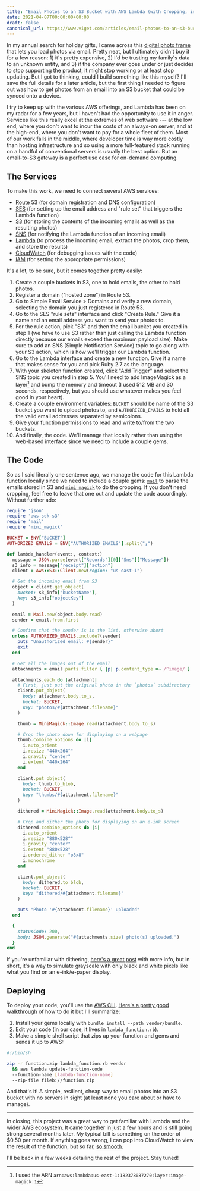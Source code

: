 ```yaml
---
title: "Email Photos to an S3 Bucket with AWS Lambda (with Cropping, in Ruby)"
date: 2021-04-07T00:00:00+00:00
draft: false
canonical_url: https://www.viget.com/articles/email-photos-to-an-s3-bucket-with-aws-lambda-with-cropping-in-ruby/
---
```


In my annual search for holiday gifts, I came across this [digital photo
frame](https://auraframes.com/digital-frames/color/graphite) that lets
you load photos via email. Pretty neat, but I ultimately didn't buy it
for a few reason: 1) it's pretty expensive, 2) I'd be trusting my
family's data to an unknown entity, and 3) if the company ever goes
under or just decides to stop supporting the product, it might stop
working or at least stop updating. But I got to thinking, could I build
something like this myself? I'll save the full details for a later
article, but the first thing I needed to figure out was how to get
photos from an email into an S3 bucket that could be synced onto a
device.

I try to keep up with the various AWS offerings, and Lambda has been on
my radar for a few years, but I haven't had the opportunity to use it
in anger. Services like this really excel at the extremes of web
software --- at the low end, where you don't want to incur the costs of
an always-on server, and at the high-end, where you don't want to pay
for a whole fleet of them. Most of our work falls in the middle, where
developer time is way more costly than hosting infrastructure and so
using a more full-featured stack running on a handful of conventional
servers is usually the best option. But an email-to-S3 gateway is a
perfect use case for on-demand computing.

## The Services

To make this work, we need to connect several AWS services:

-   [Route 53](https://aws.amazon.com/route53/) (for domain registration
    and DNS configuration)
-   [SES](https://aws.amazon.com/ses/) (for setting up the email address
    and "rule set" that triggers the Lambda function)
-   [S3](https://aws.amazon.com/s3/) (for storing the contents of the
    incoming emails as well as the resulting photos)
-   [SNS](https://aws.amazon.com/sns/) (for notifying the Lambda
    function of an incoming email)
-   [Lambda](https://aws.amazon.com/lambda) (to process the incoming
    email, extract the photos, crop them, and store the results)
-   [CloudWatch](https://aws.amazon.com/cloudwatch) (for debugging
    issues with the code)
-   [IAM](https://aws.amazon.com/iam) (for setting the appropriate
    permissions)

It's a lot, to be sure, but it comes together pretty easily:

1.  Create a couple buckets in S3, one to hold emails, the other to hold
    photos.
2.  Register a domain ("hosted zone") in Route 53.
3.  Go to Simple Email Service > Domains and verify a new domain,
    selecting the domain you just registered in Route 53.
4.  Go to the SES "rule sets" interface and click "Create Rule."
    Give it a name and an email address you want to send your photos to.
5.  For the rule action, pick "S3" and then the email bucket you
    created in step 1 (we have to use S3 rather than just calling the
    Lambda function directly because our emails exceed the maximum
    payload size). Make sure to add an SNS (Simple Notification Service)
    topic to go along with your S3 action, which is how we'll trigger
    our Lambda function.
6.  Go to the Lambda interface and create a new function. Give it a name
    that makes sense for you and pick Ruby 2.7 as the language.
7.  With your skeleton function created, click "Add Trigger" and
    select the SNS topic you created in step 5. You'll need to add
    ImageMagick as a layer[^1] and bump the memory and timeout (I used 512 MB
    and 30 seconds, respectively, but you should use whatever makes you
    feel good in your heart).
8.  Create a couple environment variables: `BUCKET` should be name of
    the S3 bucket you want to upload photos to, and `AUTHORIZED_EMAILS`
    to hold all the valid email addresses separated by semicolons.
9.  Give your function permissions to read and write to/from the two
    buckets.
10. And finally, the code. We'll manage that locally rather than using
    the web-based interface since we need to include a couple gems.

## The Code

So as I said literally one sentence ago, we manage the code for this
Lambda function locally since we need to include a couple gems:
[`mail`](https://github.com/mikel/mail) to parse the emails stored in S3
and [`mini_magick`](https://github.com/minimagick/minimagick) to do the
cropping. If you don't need cropping, feel free to leave that one out
and update the code accordingly. Without further ado:

```ruby
require 'json'
require 'aws-sdk-s3'
require 'mail'
require 'mini_magick'

BUCKET = ENV["BUCKET"]
AUTHORIZED_EMAILS = ENV["AUTHORIZED_EMAILS"].split(";")

def lambda_handler(event:, context:)
  message = JSON.parse(event["Records"][0]["Sns"]["Message"])
  s3_info = message["receipt"]["action"]
  client = Aws::S3::Client.new(region: "us-east-1")

  # Get the incoming email from S3
  object = client.get_object(
    bucket: s3_info["bucketName"],
    key: s3_info["objectKey"]
  )

  email = Mail.new(object.body.read)
  sender = email.from.first

  # Confirm that the sender is in the list, otherwise abort
  unless AUTHORIZED_EMAILS.include?(sender)
    puts "Unauthorized email: #{sender}"
    exit
  end

  # Get all the images out of the email
  attachments = email.parts.filter { |p| p.content_type =~ /^image/ }

  attachments.each do |attachment|
    # First, just put the original photo in the `photos` subdirectory
    client.put_object(
      body: attachment.body.to_s,
      bucket: BUCKET,
      key: "photos/#{attachment.filename}"
    )

    thumb = MiniMagick::Image.read(attachment.body.to_s)

    # Crop the photo down for displaying on a webpage
    thumb.combine_options do |i|
      i.auto_orient
      i.resize "440x264^"
      i.gravity "center"
      i.extent "440x264"
    end

    client.put_object(
      body: thumb.to_blob,
      bucket: BUCKET,
      key: "thumbs/#{attachment.filename}"
    )

    dithered = MiniMagick::Image.read(attachment.body.to_s)

    # Crop and dither the photo for displaying on an e-ink screen
    dithered.combine_options do |i|
      i.auto_orient
      i.resize "880x528^"
      i.gravity "center"
      i.extent "880x528"
      i.ordered_dither "o8x8"
      i.monochrome
    end

    client.put_object(
      body: dithered.to_blob,
      bucket: BUCKET,
      key: "dithered/#{attachment.filename}"
    )

    puts "Photo '#{attachment.filename}' uploaded"
  end

  {
    statusCode: 200,
    body: JSON.generate("#{attachments.size} photo(s) uploaded.")
  }
end
```

If you're unfamiliar with dithering, [here's a great
post](https://surma.dev/things/ditherpunk/) with more info, but in
short, it's a way to simulate grayscale with only black and white
pixels like what you find on an e-ink/e-paper display.

## Deploying

To deploy your code, you'll use the [AWS
CLI](https://aws.amazon.com/cli/). [Here's a pretty good
walkthrough](https://docs.aws.amazon.com/lambda/latest/dg/ruby-package.html)
of how to do it but I'll summarize:

1.  Install your gems locally with `bundle install --path vendor/bundle`.
2.  Edit your code (in our case, it lives in `lambda_function.rb`).
3.  Make a simple shell script that zips up your function and gems and
    sends it up to AWS:

```sh
#!/bin/sh

zip -r function.zip lambda_function.rb vendor 
  && aws lambda update-function-code 
  --function-name [lambda-function-name] 
  --zip-file fileb://function.zip
```

And that's it! A simple, resilient, cheap way to email photos into an
S3 bucket with no servers in sight (at least none you care about or have
to manage).

------------------------------------------------------------------------

In closing, this project was a great way to get familiar with Lambda and
the wider AWS ecosystem. It came together in just a few hours and is
still going strong several months later. My typical bill is something on
the order of $0.50 per month. If anything goes wrong, I can pop into
CloudWatch to view the result of the function, but so far, [so
smooth](smooth-yoda.jpg).

I'll be back in a few weeks detailing the rest of the project. Stay
tuned!

[^1]: I used the ARN `arn:aws:lambda:us-east-1:182378087270:layer:image-magick:1`
